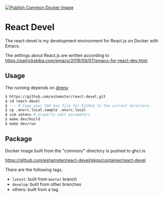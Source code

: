 [![Publish Common Docker Image](https://github.com/eshamster/react-devel/actions/workflows/publish-docker-image.yml/badge.svg)](https://github.com/eshamster/react-devel/actions/workflows/publish-docker-image.yml)

# React Devel 

The react-devel is my development environment for React.js on Docker with Emacs.

The settings about React.js are written according to <https://patrickskiba.com/emacs/2019/09/07/emacs-for-react-dev.html>.

## Usage

The running depends on [direnv](https://github.com/direnv/direnv)

```sh
$ https://github.com/eshamster/react-devel.git
$ cd react-devel
$ --- # Copy your SSH key file for GitHub to the current directory.
$ cp .envrc.local.sample .envrc.local
$ vim setenv # properly edit parameters
$ make dev/build
$ make dev/run
```

## Package

Docker image built from the "common/" directory is pushed to ghcr.io

https://github.com/eshamster/react-devel/pkgs/container/react-devel

There are the following tags.

- `latest`: built from `master` branch
- `develop`: built from other branches
- others: built from a tag
